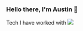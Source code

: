 ### Hello there, I'm Austin 👋

<!--
**AustinW24/AustinW24** is a ✨ _special_ ✨ repository because its `README.md` (this file) appears on your GitHub profile.

Here are some ideas to get you started:

- 🔭 I’m currently working on ...
- 🌱 I’m currently learning ...
- 👯 I’m looking to collaborate on ...
- 🤔 I’m looking for help with ...
- 💬 Ask me about ...
- 📫 How to reach me: ...
- 😄 Pronouns: ...
- ⚡ Fun fact: ...
-->
Tech I have worked with <img src="https://img.shields.io/badge/JavaScript-323330?style=for-the-badge&logo=javascript&logoColor=F7DF1E" />
